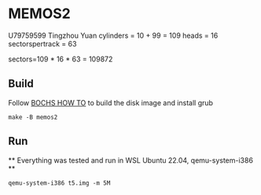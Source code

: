 # MEMOS2

U79759599 Tingzhou Yuan
cylinders = 10 + 99 = 109
heads = 16
sectorspertrack = 63

sectors=109 * 16 * 63 = 109872

## Build

Follow [BOCHS HOW TO](https://www.cs.bu.edu/fac/richwest/cs552_fall_2023/assignments/memos/disk-image-HOWTO) to build the disk image and install grub

`make -B memos2`

## Run

** Everything was tested and run in WSL Ubuntu 22.04, qemu-system-i386 **

`qemu-system-i386 t5.img -m 5M`